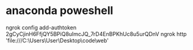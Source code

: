 

# anaconda poweshell
ngrok config add-authtoken 2gCyCjinH6FfjQY5BPiQ8uImcJQ_7rD4EnBPKhUc8u5urQDnV
ngrok http 'file:///C:\Users\User\Desktop\code\web'



